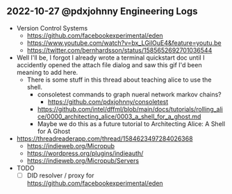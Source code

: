 ## 2022-10-27 @pdxjohnny Engineering Logs

- Version Control Systems
  - https://github.com/facebookexperimental/eden
  - https://www.youtube.com/watch?v=bx_LGilOuE4&feature=youtu.be
  - https://twitter.com/bernhardsson/status/1585652692701036544
- Well I'll be, I forgot I already wrote a terminal quickstart doc until I accidently opened the attach file dialog and saw this gif I'd been meaning to add here.
  - There is some stuff in this thread about teaching alice to use the shell.
    - consoletest commands to graph nueral network markov chains?
      - https://github.com/pdxjohnny/consoletest
    - https://github.com/intel/dffml/blob/main/docs/tutorials/rolling_alice/0000_architecting_alice/0003_a_shell_for_a_ghost.md
    - Maybe we do this as a future tutorial to Architecting Alice: A Shell for A Ghost
- https://threadreaderapp.com/thread/1584623497284026368
  - https://indieweb.org/Micropub
  - https://wordpress.org/plugins/indieauth/
  - https://indieweb.org/Micropub/Servers
- TODO
  - [ ] DID resolver / proxy for https://github.com/facebookexperimental/eden